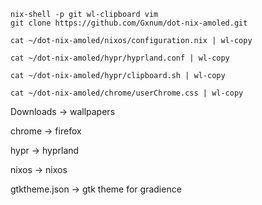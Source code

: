```
nix-shell -p git wl-clipboard vim
git clone https://github.com/Gxnum/dot-nix-amoled.git
```
```
cat ~/dot-nix-amoled/nixos/configuration.nix | wl-copy
```
```
cat ~/dot-nix-amoled/hypr/hyprland.conf | wl-copy
```
```
cat ~/dot-nix-amoled/hypr/clipboard.sh | wl-copy
```
```
cat ~/dot-nix-amoled/chrome/userChrome.css | wl-copy
```
Downloads -> wallpapers

chrome -> firefox

hypr -> hyprland

nixos -> nixos

gtktheme.json -> gtk theme for gradience
